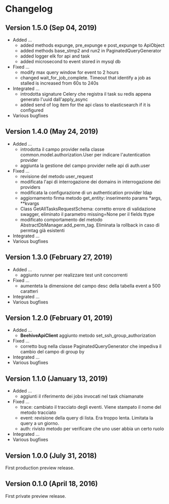 # Changelog

## Version 1.5.0 (Sep 04, 2019)

* Added ...
    * added methods expunge, pre_expunge e post_expunge to ApiObject
    * added methods base_stmp2 and run2 in PaginatedQueryGenerator
    * added logger elk for api and task
    * added microsecond to event stored in mysql db
* Fixed ...
    * modify max query window for event to 2 hours
    * changed wait_for_job_complete. Timeout that identify a job as stalled is increased from 60s to 240s
* Integrated ...
    * introdotta signature Celery che registra il task su redis appena generato l'uuid dall'apply_async
    * added send of log item for the api class to elasticsearch if it is configured
* Various bugfixes

## Version 1.4.0 (May 24, 2019)

* Added ...
    * introdotta il campo provider nella classe common.model.authorization.User per indicare l'autentication provider
    * aggiunta la gestione del campo provider nelle api di auth.user
* Fixed ...
    * revisione del metodo user_request
    * modificata l'api di interrogazione dei domains in interrogazione dei providers
    * modificata la configurazione di un authentication provider ldap
    * aggiornamento firma metodo get_entity: inserimento params *args, **kvargs
    * Class GetAllTasksRequestSchema: corretto errore di validazione swagger, eliminato il parametro missing=None per il 
      fields ttype
    * modificato comportamento del metodo AbstractDbManager.add_perm_tag. Eliminata la rollback in caso di permtag già esistenti
* Integrated ...
* Various bugfixes

## Version 1.3.0 (February 27, 2019)

* Added ...
    * aggiunto runner per realizzare test unit concorrenti
* Fixed ...
    * aumenteta la dimensione del campo desc della tabella event a 500 caratteri
* Integrated ...
* Various bugfixes

## Version 1.2.0 (February 01, 2019)

* Added ...
    * **BeehiveApiClient** aggiunto metodo set_ssh_group_authorization
* Fixed ...
    * corretto bug nella classe PaginatedQueryGenerator che impediva il cambio del campo di group by
* Integrated ...
* Various bugfixes

## Version 1.1.0 (January 13, 2019)

* Added ...
    * aggiunti il riferimento dei jobs invocati nel task chiamanate
* Fixed ...
    * trace: cambiato il tracciato degli eventi. Viene stampato il nome del metodo tracciato
    * event: revisione della query di lista. Era troppo lenta. Limitata la query a un giorno.
    * auth: rivisto metodo per verificare che uno user abbia un certo ruolo
* Integrated ...
* Various bugfixes

## Version 1.0.0 (July 31, 2018)

First production preview release.

## Version 0.1.0 (April 18, 2016)

First private preview release.